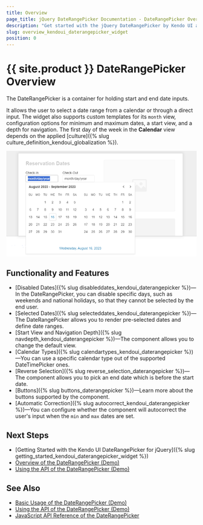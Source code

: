 ```yaml
---
title: Overview
page_title: jQuery DateRangePicker Documentation - DateRangePicker Overview
description: "Get started with the jQuery DateRangePicker by Kendo UI and learn how to create, initialize, and enable the widget."
slug: overview_kendoui_daterangepicker_widget
position: 0
---
```


# {{ site.product }} DateRangePicker Overview

The DateRangePicker is a container for holding start and end date inputs.

It allows the user to select a date range from a calendar or through a direct input. The widget also supports custom templates for its `month` view, configuration options for minimum and maximum dates, a start view, and a depth for navigation. The first day of the week in the **Calendar** view depends on the applied [culture]({% slug culture_definition_kendoui_globalization %}).

![Kendo UI for jQuery DateRangePicker Overview](daterangepicker-overview.PNG)


## Functionality and Features

* [Disabled Dates]({% slug disableddates_kendoui_daterangepicker %})&mdash;In the DateRangePicker, you can disable specific days, such as weekends and national holidays, so that they cannot be selected by the end user.
* [Selected Dates]({% slug selecteddates_kendoui_daterangepicker %})&mdash;The DateRangePicker allows you to render pre-selected dates and define date ranges.
* [Start View and Navigation Depth]({% slug navdepth_kendoui_daterangepicker %})&mdash;The component allows you to change the default view.
* [Calendar Types]({% slug calendartypes_kendoui_daterangepicker %})&mdash;You can use a specific calendar type out of the supported DateTimePicker ones.
* [Reverse Selection]({% slug reverse_selection_daterangepicker %})&mdash;The component allows you to pick an end date which is before the start date.
* [Buttons]({% slug buttons_daterangepicker %})&mdash;Learn more about the buttons supported by the component.
* [Automatic Correction]({% slug autocorrect_kendoui_daterangepicker %})&mdash;You can configure whether the component will autocorrect the user's input when the `min` and `max` dates are set.


## Next Steps

* [Getting Started with the Kendo UI DateRangePicker for jQuery]({% slug getting_started_kendoui_daterangepicker_widget %})
* [Overview of the DateRangePicker (Demo)](https://demos.telerik.com/kendo-ui/daterangepicker/index)
* [Using the API of the DateRangePicker (Demo)](https://demos.telerik.com/kendo-ui/daterangepicker/api)

## See Also

* [Basic Usage of the DateRangePicker (Demo)](https://demos.telerik.com/kendo-ui/daterangepicker/index)
* [Using the API of the DateRangePicker (Demo)](https://demos.telerik.com/kendo-ui/daterangepicker/api)
* [JavaScript API Reference of the DateRangePicker](/api/javascript/ui/daterangepicker)
